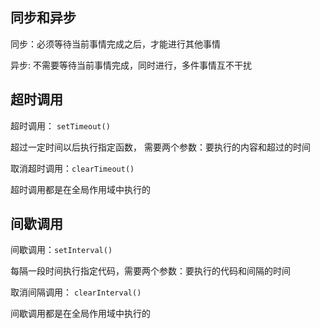 ## 同步和异步

同步：必须等待当前事情完成之后，才能进行其他事情

异步: 不需要等待当前事情完成，同时进行，多件事情互不干扰

## 超时调用

超时调用： `setTimeout() `

超过一定时间以后执行指定函数， 需要两个参数：要执行的内容和超过的时间

取消超时调用：`clearTimeout() `

超时调用都是在全局作用域中执行的

## 间歇调用

间歇调用：`setInterval() `

每隔一段时间执行指定代码，需要两个参数：要执行的代码和间隔的时间

取消间隔调用： `clearInterval()`

间歇调用都是在全局作用域中执行的
